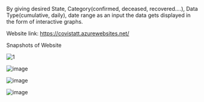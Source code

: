 By giving desired State, Category(confirmed, deceased, recovered....), Data Type(cumulative, daily), date range as an input the data gets displayed in the form of interactive graphs.

Website link: https://covistatt.azurewebsites.net/

Snapshots of Website

![1](https://user-images.githubusercontent.com/75263348/143900913-2f1eb4e2-4d2f-406f-bb97-7438b08ece96.png)

![image](https://user-images.githubusercontent.com/75263348/143901572-80c202f6-7e47-4018-bce3-82c2c019d5cf.png)

![image](https://user-images.githubusercontent.com/75263348/143902604-908c6b55-4084-466f-82c9-0dc59c84f1cb.png)

![image](https://user-images.githubusercontent.com/75263348/143903113-be5572ea-6cde-4f41-9794-91bd2930b77a.png)

